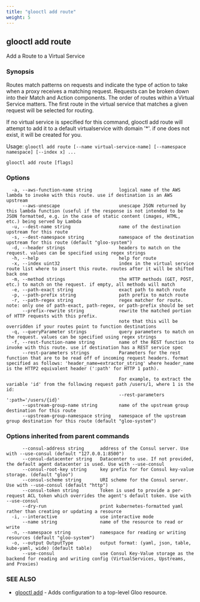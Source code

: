 ```yaml
---
title: "glooctl add route"
weight: 5
---
```

## glooctl add route

Add a Route to a Virtual Service

### Synopsis

Routes match patterns on requests and indicate the type of action to take when a proxy receives a matching request. Requests can be broken down into their Match and Action components. The order of routes within a Virtual Service matters. The first route in the virtual service that matches a given request will be selected for routing. 

If no virtual service is specified for this command, glooctl add route will attempt to add it to a default virtualservice with domain '*'. if one does not exist, it will be created for you.

Usage: `glooctl add route [--name virtual-service-name] [--namespace namespace] [--index x] ...`

```
glooctl add route [flags]
```

### Options

```
  -a, --aws-function-name string          logical name of the AWS lambda to invoke with this route. use if destination is an AWS upstream
      --aws-unescape                      unescape JSON returned by this lambda function (useful if the response is not intended to be JSON formatted, e.g. in the case of static content (images, HTML, etc.) being served by Lambda
  -u, --dest-name string                  name of the destination upstream for this route
  -s, --dest-namespace string             namespace of the destination upstream for this route (default "gloo-system")
  -d, --header strings                    headers to match on the request. values can be specified using regex strings
  -h, --help                              help for route
  -x, --index uint32                      index in the virtual service route list where to insert this route. routes after it will be shifted back one
  -m, --method strings                    the HTTP methods (GET, POST, etc.) to match on the request. if empty, all methods will match 
  -e, --path-exact string                 exact path to match route
  -p, --path-prefix string                path prefix to match route
  -r, --path-regex string                 regex matcher for route. note: only one of path-exact, path-regex, or path-prefix should be set
      --prefix-rewrite string             rewrite the matched portion of HTTP requests with this prefix.
                                          note that this will be overridden if your routes point to function destinations
  -q, --queryParameter strings            query parameters to match on the request. values can be specified using regex strings
  -f, --rest-function-name string         name of the REST function to invoke with this route. use if destination has a REST service spec
      --rest-parameters strings           Parameters for the rest function that are to be read off of incoming request headers. format specified as follows: 'header_name=extractor_string' where header_name is the HTTP2 equivalent header (':path' for HTTP 1 path).
                                          
                                          For example, to extract the variable 'id' from the following request path /users/1, where 1 is the id:
                                          --rest-parameters ':path='/users/{id}'
      --upstream-group-name string        name of the upstream group destination for this route
      --upstream-group-namespace string   namespace of the upstream group destination for this route (default "gloo-system")
```

### Options inherited from parent commands

```
      --consul-address string      address of the Consul server. Use with --use-consul (default "127.0.0.1:8500")
      --consul-datacenter string   Datacenter to use. If not provided, the default agent datacenter is used. Use with --use-consul
      --consul-root-key string     key prefix for for Consul key-value storage. (default "gloo")
      --consul-scheme string       URI scheme for the Consul server. Use with --use-consul (default "http")
      --consul-token string        Token is used to provide a per-request ACL token which overrides the agent's default token. Use with --use-consul
      --dry-run                    print kubernetes-formatted yaml rather than creating or updating a resource
  -i, --interactive                use interactive mode
      --name string                name of the resource to read or write
  -n, --namespace string           namespace for reading or writing resources (default "gloo-system")
  -o, --output OutputType          output format: (yaml, json, table, kube-yaml, wide) (default table)
      --use-consul                 use Consul Key-Value storage as the backend for reading and writing config (VirtualServices, Upstreams, and Proxies)
```

### SEE ALSO

* [glooctl add](../glooctl_add)	 - Adds configuration to a top-level Gloo resource.

